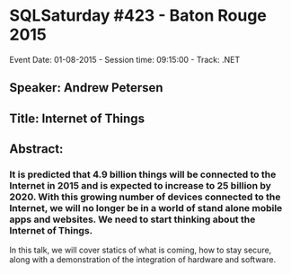 # SQLSaturday #423 - Baton Rouge 2015
Event Date: 01-08-2015 - Session time: 09:15:00 - Track: .NET 
## Speaker: Andrew Petersen
## Title: Internet of Things
## Abstract:
### It is predicted that 4.9 billion things will be connected to the Internet in 2015 and is expected to increase to 25 billion by 2020. With this growing number of devices connected to the Internet, we will no longer be in a world of stand alone mobile apps and websites. We need to start thinking about the Internet of Things.

In this talk, we will cover statics of what is coming, how to stay secure, along with a demonstration of the integration of hardware and software.
